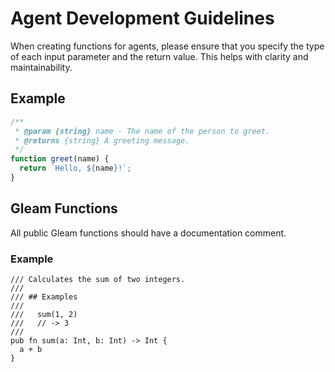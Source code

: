 # Agent Development Guidelines

When creating functions for agents, please ensure that you specify the type of each input parameter and the return value. This helps with clarity and maintainability.

## Example

```javascript
/**
 * @param {string} name - The name of the person to greet.
 * @returns {string} A greeting message.
 */
function greet(name) {
  return `Hello, ${name}!`;
}
```

## Gleam Functions

All public Gleam functions should have a documentation comment.

### Example

```gleam
/// Calculates the sum of two integers.
///
/// ## Examples
///
///   sum(1, 2)
///   // -> 3
///
pub fn sum(a: Int, b: Int) -> Int {
  a + b
}
```
